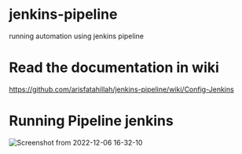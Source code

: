 # jenkins-pipeline
running automation using jenkins pipeline

# Read the documentation in wiki
https://github.com/arisfatahillah/jenkins-pipeline/wiki/Config-Jenkins

# Running Pipeline jenkins 
![Screenshot from 2022-12-06 16-32-10](https://user-images.githubusercontent.com/3761490/205873660-6f3da235-491e-47a5-a6cf-ff57dc2995b0.png)
